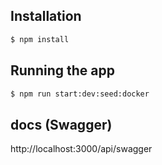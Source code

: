 ## Installation

```bash
$ npm install
```

## Running the app

```bash
$ npm run start:dev:seed:docker

```

## docs (Swagger)

http://localhost:3000/api/swagger

